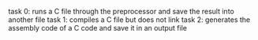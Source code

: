task 0: runs a C file through the preprocessor and save the result into another file
task 1: compiles a C file but does not link
task 2: generates the assembly code of a C code and save it in an output file
